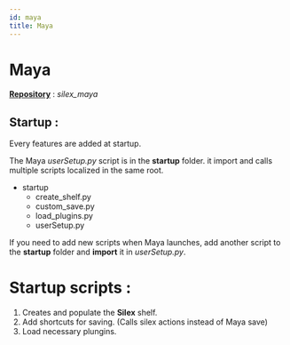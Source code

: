 ```yaml
---
id: maya
title: Maya
---
```


# Maya 

<u>**Repository**</u> : *silex_maya*

## Startup :

Every features are added at startup. 

The Maya *userSetup.py* script is in the **startup** folder. it import and calls multiple scripts localized in the same root.

- startup
    - create_shelf.py 
    - custom_save.py
    - load_plugins.py
    - userSetup.py

If you need to add new scripts when Maya launches, add another script to the **startup** folder and **import** it in *userSetup.py*.


# Startup scripts :

1. Creates and populate the **Silex** shelf.
2. Add shortcuts for saving. (Calls silex actions instead of Maya save)
3. Load necessary plungins.




